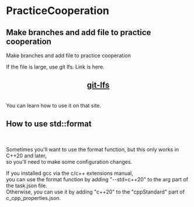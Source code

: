 # PracticeCooperation


## Make branches and add file to practice cooperation
Make branches and add file to practice cooperation


If the file is large, use git lfs.
Link is here.
<center>

## [git-lfs](https://git-lfs.com/)

</center>
<br>
You can learn how to use it on that site.

</br>

## How to use std::format
<br>

Sometimes you'll want to use the format function, but this only works in C++20 and later,   
so you'll need to make some configuration changes.   
      
If you installed gcc via the c/c++ extensions manual,    
you can use the format function by adding "--std=c++20" to the arg part of the task.json file.    
Otherwise, you can use it by adding "c++20" to the "cppStandard" part of c_cpp_properties.json.
</br>

